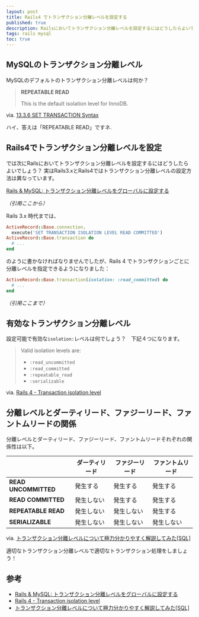 ```yaml
---
layout: post
title: Rails4 でトランザクション分離レベルを設定する
published: true
description: Railsにおいてトランザクション分離レベルを設定するにはどうしたらよいでしょう？ 実はRails3.xとRails4ではトランザクション分離レベルの設定方法は異なっています。
tags: rails mysql
toc: true
---
```


MySQLのトランザクション分離レベル
---

MySQLのデフォルトのトランザクション分離レベルは何か？

> **REPEATABLE READ**
>
> This is the default isolation level for InnoDB.

via. [13.3.6 SET TRANSACTION Syntax](http://dev.mysql.com/doc/refman/5.0/en/set-transaction.html)

ハイ、答えは「REPEATABLE READ」ですネ.

Rails4でトランザクション分離レベルを設定
---

では次にRailsにおいてトランザクション分離レベルを設定するにはどうしたらよいでしょう？ 実はRails3.xとRails4ではトランザクション分離レベルの設定方法は異なっています。

[Rails & MySQL: トランザクション分離レベルをグローバルに設定する](http://d.hatena.ne.jp/tkrd/20131121/1385044179)

*（引用ここから）*

Rails 3.x 時代までは、

```rb
ActiveRecord::Base.connection.
  execute('SET TRANSACTION ISOLATION LEVEL READ COMMITTED')
ActiveRecord::Base.transaction do
  # ...
end
```

のように書かなければなりませんでしたが、Rails 4 でトランザクションごとに分離レベルを指定できるようになりました：

```rb
ActiveRecord::Base.transaction(isolation: :read_committed) do
  # ...
end
```

*（引用ここまで）*

有効なトランザクション分離レベル
---

設定可能で有効な`isolation:`レベルは何でしょう？　下記４つになります。

> Valid isolation levels are:
>
> * `:read_uncommitted`
> * `:read_committed`
> * `:repeatable_read`
> * `:serializable`

via. [Rails 4 - Transaction isolation level](http://blog.railsupgrade.com/2012/09/rails-4-transaction-isolation-level.html)

分離レベルとダーティリード、ファジーリード、ファントムリードの関係
---

分離レベルとダーティリード、ファジーリード、ファントムリードそれぞれの関係性は以下。

| | ダーティリード | ファジーリード | ファントムリード |
| - | - | - | - |
| **READ UNCOMMITTED** | 発生する  | 発生する | 発生する |
| **READ COMMITTED**   | 発生しない | 発生する | 発生する |
| **REPEATABLE READ**  | 発生しない | 発生しない | 発生する |
| **SERIALIZABLE**     | 発生しない | 発生しない | 発生しない |

via. [トランザクション分離レベルについて極力分かりやすく解説してみた[SQL]](http://gyouza-daisuki.hatenablog.com/entry/2013/11/19/150838)

適切なトランザクション分離レベルで適切なトランザクション処理をしましょう！

参考
---
* [Rails & MySQL: トランザクション分離レベルをグローバルに設定する](http://d.hatena.ne.jp/tkrd/20131121/1385044179)
* [Rails 4 - Transaction isolation level](http://blog.railsupgrade.com/2012/09/rails-4-transaction-isolation-level.html)
* [トランザクション分離レベルについて極力分かりやすく解説してみた[SQL]](http://gyouza-daisuki.hatenablog.com/entry/2013/11/19/150838)
